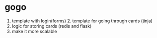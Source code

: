 # gogo 

1. template with login(forms) 2. template for going through cards (jinja)
3. logic for storing cards (redis and flask)
4. make it more scalable

